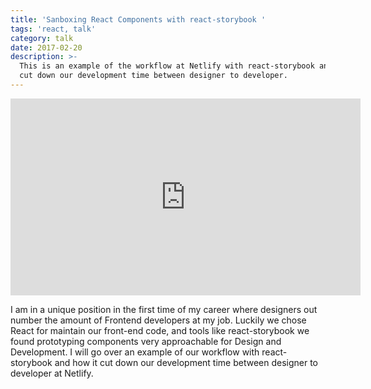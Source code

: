 ```yaml
---
title: 'Sanboxing React Components with react-storybook '
tags: 'react, talk'
category: talk
date: 2017-02-20
description: >-
  This is an example of the workflow at Netlify with react-storybook and how it
  cut down our development time between designer to developer.  
---
```

<iframe width="560" height="315" src="https://www.youtube.com/embed/unH8wa9Ovo8" frameborder="0" allowfullscreen></iframe>

I am in a unique position in the first time of my career where designers out number the amount of Frontend developers at my job. Luckily we chose React for maintain our front-end code, and tools like react-storybook we found prototyping components very approachable for Design and Development. I will go over an example of our workflow with react-storybook and how it cut down our development time between designer to developer at Netlify.